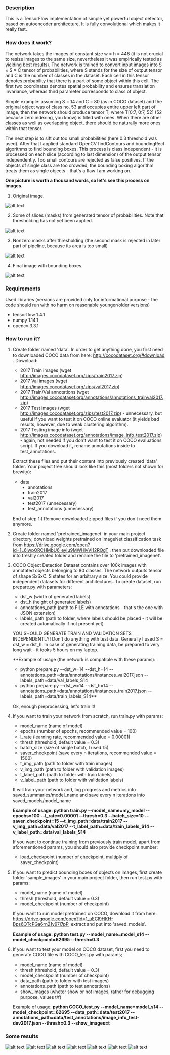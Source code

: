 ### Description
This is a TensorFlow implementation of simple yet powerful object detector, 
based on autoencoder architecture. It is fully convolutional which makes it really fast.

### How does it work?
The network takes the images of constant size w = h = 448 (it is not crucial to
resize images to the same size, nevertheless it was empirically tested as yielding best 
results). The network is trained to convert input images into
S × S × C tensor of probabilities, where S stands for the size of output tensor and C is the number of classes in the dataset.
Each cell in this tensor denotes probability that there is a part of some object within this cell.
The first two coordinates denotes spatial probability and ensures translation invariance, whereas
third parameter corresponds to class of object. 

Simple example: assuming S = 14 and C = 80 (as in COCO dataset) and the original object was 
of class no. 53 and occupies entire upper left part of image, then the network should produce tensor T,
where T[0:7, 0:7, 52] (52 because zero indexing, you know) is filled with ones. When there are other 
classes as well as overlapping object, there should be naturally more ones within that tensor.

The next step is to sift out too small probabilities (here 0.3 threshold was used). After that I applied
standard OpenCV findContours and boundingRect algorithms to find bounding boxes. This process is class independent - 
it is processed on each slice (according to last dimension) of the output tensor independently. 
Too small contours are rejected as false positives. If the objects of 
single class are too crowded, the bounding boxing algorithm treats them as
single objects - that's a flaw I am working on. 

**One picture is worth a thousand words, so let's see this process on images.**

1. Original image.

![alt text](repo_images/tennis_original.png)

2. Some of slices (masks) from generated tensor of probabilities. Note that thresholding has not yet been applied.

![alt text](repo_images/non_thresholded_tennis.png)

3. Nonzero masks after thresholding (the second mask is rejected in later part of pipeline, because its area is too small)

![alt text](repo_images/thresholded_tennis.png)

4. Final image with bounding boxes.

![alt text](repo_images/tennis_bboxes.png)

### Requirements
Used libraries (versions are provided only for informational purpose - the code should
run with no harm on reasonable younger/older versions)
- tensorflow 1.4.1
- numpy 1.14.1
- opencv 3.3.1

### How to run it?
1. 
    Create folder named 'data'. In order to get anything done, you first need to downloaded COCO data from here: http://cocodataset.org/#download . Download:
    - 2017 Train images (wget http://images.cocodataset.org/zips/train2017.zip)
    - 2017 Val images (wget http://images.cocodataset.org/zips/val2017.zip)
    - 2017 Train/Val annotations (wget http://images.cocodataset.org/annotations/annotations_trainval2017.zip)
    - 2017 Test images (wget http://images.cocodataset.org/zips/test2017.zip) - unnecessary, but useful if you want to test it on COCO online evaluator (it yields bad results, however, due to weak clustering algorithm).
    - 2017 Testing image info (wget http://images.cocodataset.org/annotations/image_info_test2017.zip) - again, not needed if you don't want to test it on COCO evaluations script. If you download it, rename annotations inside to test_annotations. 
        
    Extract these files and put their content into previously created 'data' folder. Your project tree should look like this (most folders not shown for brewity):
    - data
        - annotations
        - train2017
        - val2017
        - test2017 (unnecessary)
        - test_annotations (unnecessary)
    
    End of step 1:) Remove downloaded zipped files if you don't need them anymore.
    
2. 
    Create folder named 'pretrained_imagenet' in your main project directory, download weights pretrained on ImageNet classification task from https://drive.google.com/open?id=1L6lwpORCHMbU6_eyIu9MWHlvVl12RQgT ,
    then put downloaded file into freshly created folder and rename the file to 'pretrained_imagenet'.
   

3. COCO Object Detection Dataset contains over 100k images with annotated
    objects belonging to 80 classes. The network outputs tensor of shape SxSxC. S states for an
    arbitrary size. You could provide independent datasets for different architectures.
    To create dataset, run prepare.py with parameters:
    - dst_w (width of generated labels)
    - dst_h (height of generated labels)
    - annotations_path (path to FILE with annotations - that's the one with JSON extension)
    - labels_path (path to folder, where labels should be placed - it will be created automatically if not present yet)
    
    YOU SHOULD GENERATE TRAIN AND VALIDATION SETS INDEPENDENTLY! Don't do anything with test data.
    Generally I used S = dst_w = dst_h. In case of generating training data, be prepared to very long wait - it tooks 5 hours on my laptop.
    
    **Example of usage (the network is compatible with these params):
    - python prepare.py --dst_w=14 --dst_h=14 --annotations_path=data/annotations/instances_val2017.json --labels_path=data/val_labels_S14
    - python prepare.py --dst_w=14 --dst_h=14 --annotations_path=data/annotations/instances_train2017.json --labels_path=data/train_labels_S14**
    
    Ok, enough preprocessing, let's train it!
    
4. If you want to train your network from scratch, run train.py with params:
   - model_name (name of model)  
   - epochs (number of epochs, recommended value = 100)
   - l_rate (learning rate, recommended value = 0.00001)
   - thresh (threshold, default value = 0.3)
   - batch_size (size of single batch, I used 15)
   - saver_checkpoint (save every n iterations, recommended value = 1500)
   - t_img_path (path to folder with train images)
   - v_img_path (path to folder with validation images)
   - t_label_path (path to folder with train labels)
   - v_label_path (path to folder with validation labels)
   
   It will train your network and, log progress and metrics into saved_summaries/model_name and save every n iterations into saved_models/model_name
   
   **Example of usage: 
   python train.py --model_name=my_model --epochs=100 --l_rate=0.00001 --thresh=0.3 --batch_size=10 --saver_checkpoint=15 --t_img_path=data/train2017 --v_img_path=data/val2017 --t_label_path=data/train_labels_S14 --v_label_path=data/val_labels_S14**

   If you want to continue training from previously train model, apart from aforementioned params,
   you should also provide checkpoint number:
   - load_checkpoint (number of checkpoint, multiply of saver_checkpoint)
   
5. If you want to predict bounding boxes of objects on images, first create folder 'sample_images' in your main project folder,
   then run test.py with params:
   - model_name (name of model)  
   - thresh (threshold, default value = 0.3)
   - model_checkpoint (number of checkpoint)
   
   If you want to run model pretrained on COCO, download it from here:
   https://drive.google.com/open?id=1_uECl9HKH-Bps6QTcPGa6rn21y97l7pP, extract and put into 'saved_models'.
   
   **Example of usage:
   python test.py --model_name=model_s14 --model_checkpoint=62695 --thresh=0.3**
   
6. If you want to test your model on COCO dataset, first you need to generate COCO file with COCO_test.py with params;
   - model_name (name of model)  
   - thresh (threshold, default value = 0.3)
   - model_checkpoint (number of checkpoint)
   - data_path (path to folder with test images)
   - annotations_path (path to test annotations)
   - show_images (wheter show or not images, rather for debugging purpose, values t/f)
   
   Example of usage:
   **python COCO_test.py --model_name=model_s14 --model_checkpoint=62695 --data_path=data/test2017 --annotations_path=data/test_annotations/image_info_test-dev2017.json --thresh=0.3 --show_images=t**

      
    
### Some results
![alt text](repo_images/0.jpg)
![alt text](repo_images/1.jpg)
![alt text](repo_images/6.jpg)
![alt text](repo_images/8.jpg)
![alt text](repo_images/49.jpg)
![alt text](repo_images/63.jpg)
![alt text](repo_images/82.jpg)
